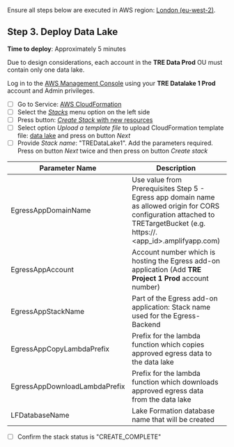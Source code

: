 Ensure all steps below are executed in AWS region: [London (eu-west-2)](https://eu-west-2.console.aws.amazon.com/).

## Step 3. Deploy Data Lake

**Time to deploy**: Approximately 5 minutes

Due to design considerations, each account in the **TRE Data Prod** OU must contain only one data lake.

Log in to the [AWS Management Console](https://console.aws.amazon.com/) using your **TRE Datalake 1 Prod** account and Admin privileges.

- [ ] Go to Service: [AWS CloudFormation](https://eu-west-2.console.aws.amazon.com/cloudformation/home?region=eu-west-2#/)
- [ ] Select the [*Stacks*](https://eu-west-2.console.aws.amazon.com/cloudformation/home?region=eu-west-2#/stacks) menu option on the left side
- [ ] Press button: [*Create Stack* with new resources](https://eu-west-2.console.aws.amazon.com/cloudformation/home?region=eu-west-2#/stacks/create/template)
- [ ] Select option *Upload a template file* to upload CloudFormation template file: [data lake](../../src/data_lake/DataLake-Cfn.yaml) and press on button *Next*
- [ ] Provide *Stack name*: "TREDataLake1". Add the parameters required. Press on button *Next* twice and then press on button *Create stack*

|Parameter Name|Description|Default value|
|-----------------|-----------|-------------|
|EgressAppDomainName|Use value from Prerequisites Step 5 - Egress app domain name as allowed origin for CORS configuration attached to TRETargetBucket (e.g. https://<branch>.<app_id>.amplifyapp.com)|*No default - must be specified*|
|EgressAppAccount|Account number which is hosting the Egress add-on application (Add **TRE Project 1 Prod** account number)|*No default - must be specified*|
|EgressAppStackName|Part of the Egress add-on application: Stack name used for the Egress-Backend|*No default - must be specified*|
|EgressAppCopyLambdaPrefix|Prefix for the lambda function which copies approved egress data to the data lake|*EgressAppCopyLambdaPrefix*|
|EgressAppDownloadLambdaPrefix|Prefix for the lambda function which downloads approved egress data from the data lake|*EgressApiLambdaServiceRole*|
|LFDatabaseName|Lake Formation database name that will be created|*No default - must be specified*|

- [ ] Confirm the stack status is "CREATE_COMPLETE"
